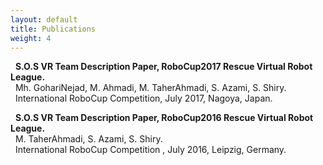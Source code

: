```yaml
---
layout: default
title: Publications
weight: 4
--- 
```



&nbsp;&nbsp;**S.O.S VR Team Description Paper, RoboCup2017 Rescue Virtual Robot League.**<br>
&nbsp;&nbsp;Mh. GohariNejad, M. Ahmadi, M. TaherAhmadi, S. Azami, S. Shiry. <br>
&nbsp;&nbsp;International RoboCup Competition, July 2017, Nagoya, Japan.


&nbsp;&nbsp;**S.O.S VR Team Description Paper, RoboCup2016 Rescue Virtual Robot League.**<br>
&nbsp;&nbsp;M. TaherAhmadi, S. Azami, S. Shiry. <br>
&nbsp;&nbsp;International RoboCup Competition , July 2016, Leipzig, Germany.
